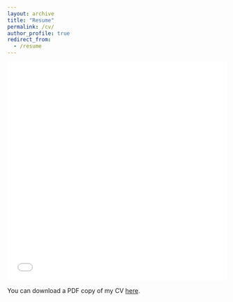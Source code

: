 ```yaml
---
layout: archive
title: "Resume"
permalink: /cv/
author_profile: true
redirect_from:
  - /resume
---
```


<iframe src="/files/paper1.pdf" width="100%" height="500" frameborder="no" border="0" marginwidth="0" marginheight="0"></iframe>

You can download a PDF copy of my CV [here](/files/paper1.pdf).